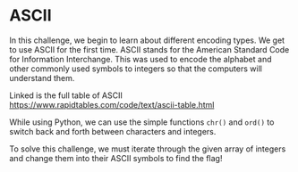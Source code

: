 # ASCII

In this challenge, we begin to learn about different encoding types. We get to use ASCII for the first time. ASCII stands for the American Standard Code for Information Interchange. This was used to encode the alphabet and other commonly used symbols to integers so that the computers will understand them.

Linked is the full table of ASCII https://www.rapidtables.com/code/text/ascii-table.html

While using Python, we can use the simple functions ```chr()``` and ```ord()``` to switch back and forth between characters and integers.

To solve this challenge, we must iterate through the given array of integers and change them into their ASCII symbols to find the flag!